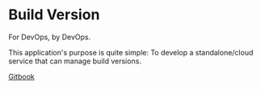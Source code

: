 # Build Version
For DevOps, by DevOps.

This application's purpose is quite simple: To develop a standalone/cloud service that can manage build versions.

[Gitbook](https://app.gitbook.com/@bockyanggoh/s/build-version)